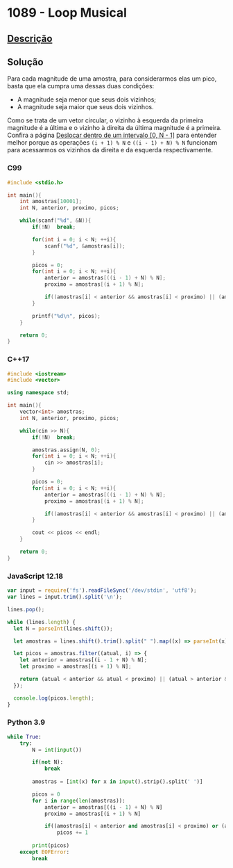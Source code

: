 # 1089 - Loop Musical

## [Descrição](https://www.beecrowd.com.br/judge/pt/problems/view/1089)

## Solução

Para cada magnitude de uma amostra, para considerarmos elas um pico, basta que ela cumpra uma dessas duas condições:

* A magnitude seja menor que seus dois vizinhos;
* A magnitude seja maior que seus dois vizinhos.

Como se trata de um vetor circular, o vizinho à esquerda da primeira magnitude é a última e o vizinho à direita da última magnitude é a primeira. Confira a página [Deslocar dentro de um intervalo \[0, N - 1\]](../../../base-teorica/matematica/macetes/README.md#deslocar-dentro-de-um-intervalo-0-n-1) para entender melhor porque as operações `(i + 1) % N` e `((i - 1) + N) % N` funcionam para acessarmos os vizinhos da direita e da esquerda respectivamente.

### C99
```c
#include <stdio.h>

int main(){
    int amostras[10001];
    int N, anterior, proximo, picos;

    while(scanf("%d", &N)){
        if(!N)  break;

        for(int i = 0; i < N; ++i){
            scanf("%d", &amostras[i]);
        }

        picos = 0;
        for(int i = 0; i < N; ++i){
            anterior = amostras[((i - 1) + N) % N];
            proximo = amostras[(i + 1) % N];

            if((amostras[i] < anterior && amostras[i] < proximo) || (amostras[i] > anterior && amostras[i] > proximo))  ++picos;
        }

        printf("%d\n", picos);
    }

    return 0;
}
```

### C++17
```cpp
#include <iostream>
#include <vector>

using namespace std;

int main(){
    vector<int> amostras;
    int N, anterior, proximo, picos;

    while(cin >> N){
        if(!N)  break;

        amostras.assign(N, 0);
        for(int i = 0; i < N; ++i){
            cin >> amostras[i];
        }

        picos = 0;
        for(int i = 0; i < N; ++i){
            anterior = amostras[((i - 1) + N) % N];
            proximo = amostras[(i + 1) % N];

            if((amostras[i] < anterior && amostras[i] < proximo) || (amostras[i] > anterior && amostras[i] > proximo))  ++picos;
        }

        cout << picos << endl;
    }

    return 0;
}
```

### JavaScript 12.18
```javascript
var input = require('fs').readFileSync('/dev/stdin', 'utf8');
var lines = input.trim().split('\n');

lines.pop();

while (lines.length) {
  let N = parseInt(lines.shift());

  let amostras = lines.shift().trim().split(" ").map((x) => parseInt(x));

  let picos = amostras.filter((atual, i) => {
    let anterior = amostras[(i - 1 + N) % N];
    let proximo = amostras[(i + 1) % N];

    return (atual < anterior && atual < proximo) || (atual > anterior && atual > proximo);
  });

  console.log(picos.length);
}
```

### Python 3.9
```python
while True:
    try:
        N = int(input())

        if(not N):
            break
        
        amostras = [int(x) for x in input().strip().split(' ')]

        picos = 0
        for i in range(len(amostras)):
            anterior = amostras[((i - 1) + N) % N]
            proximo = amostras[(i + 1) % N]

            if((amostras[i] < anterior and amostras[i] < proximo) or (amostras[i] > anterior and amostras[i] > proximo)):
                picos += 1
        
        print(picos)
    except EOFError:
        break
```